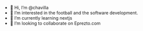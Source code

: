 - 👋 Hi, I’m @chavilla
- 👀 I’m interested in the football and the software development.
- 🌱 I’m currently learning nextjs
- 💞️ I’m looking to collaborate on Eprezto.com

<!---
chavilla/chavilla is a ✨ special ✨ repository because its `README.md` (this file) appears on your GitHub profile.
You can click the Preview link to take a look at your changes.
--->
